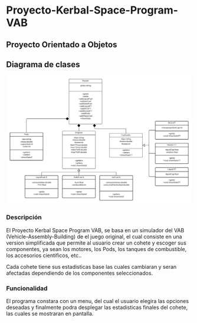 # Proyecto-Kerbal-Space-Program-VAB

## Proyecto Orientado a Objetos

## Diagrama de clases

![Diagrama de clases](UML.png)

### Descripción

El Proyecto Kerbal Space Program VAB, se basa en un simulador del VAB (Vehicle-Assembly-Building) de el juego original, el cual consiste en una version simplificada que permite al usuario crear un cohete y escoger sus componentes, ya sean los motores, los Pods, los tanques de combustible, los accesorios cientificos, etc.. 

Cada cohete tiene sus estadisticas base las cuales cambiaran y seran afectadas dependiendo de los componentes seleccionados.

### Funcionalidad

El programa constara con un menu, del cual el usuario elegira las opciones deseadas y finalmente podra desplegar las estadisticas finales del cohete, las cuales se mostraran en pantalla.
